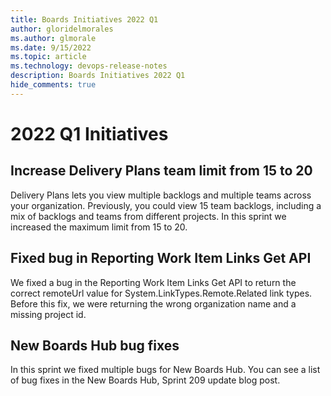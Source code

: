 ```yaml
---
title: Boards Initiatives 2022 Q1
author: gloridelmorales
ms.author: glmorale
ms.date: 9/15/2022
ms.topic: article
ms.technology: devops-release-notes
description: Boards Initiatives 2022 Q1
hide_comments: true
---
```


# 2022 Q1 Initiatives
## Increase Delivery Plans team limit from 15 to 20
Delivery Plans lets you view multiple backlogs and multiple teams across your organization. Previously, you could view 15 team backlogs, including a mix of backlogs and teams from different projects. In this sprint we increased the maximum limit from 15 to 20.

## Fixed bug in Reporting Work Item Links Get API
We fixed a bug in the Reporting Work Item Links Get API to return the correct remoteUrl value for System.LinkTypes.Remote.Related link types. Before this fix, we were returning the wrong organization name and a missing project id.

## New Boards Hub bug fixes
In this sprint we fixed multiple bugs for New Boards Hub. You can see a list of bug fixes in the New Boards Hub, Sprint 209 update blog post.